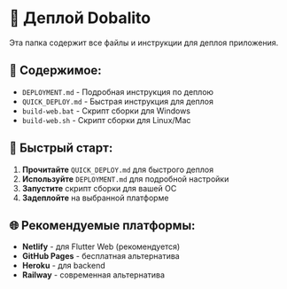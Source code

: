 # 🚀 Деплой Dobalito

Эта папка содержит все файлы и инструкции для деплоя приложения.

## 📁 Содержимое:

- `DEPLOYMENT.md` - Подробная инструкция по деплою
- `QUICK_DEPLOY.md` - Быстрая инструкция для деплоя
- `build-web.bat` - Скрипт сборки для Windows
- `build-web.sh` - Скрипт сборки для Linux/Mac

## 🎯 Быстрый старт:

1. **Прочитайте** `QUICK_DEPLOY.md` для быстрого деплоя
2. **Используйте** `DEPLOYMENT.md` для подробной настройки
3. **Запустите** скрипт сборки для вашей ОС
4. **Задеплойте** на выбранной платформе

## 🌐 Рекомендуемые платформы:

- **Netlify** - для Flutter Web (рекомендуется)
- **GitHub Pages** - бесплатная альтернатива
- **Heroku** - для backend
- **Railway** - современная альтернатива
